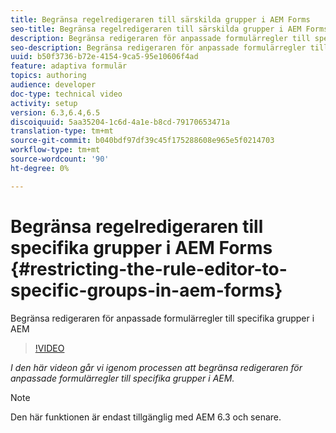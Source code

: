 ```yaml
---
title: Begränsa regelredigeraren till särskilda grupper i AEM Forms
seo-title: Begränsa regelredigeraren till särskilda grupper i AEM Forms
description: Begränsa redigeraren för anpassade formulärregler till specifika grupper i AEM
seo-description: Begränsa redigeraren för anpassade formulärregler till specifika grupper i AEM
uuid: b50f3736-b72e-4154-9ca5-95e10606f4ad
feature: adaptiva formulär
topics: authoring
audience: developer
doc-type: technical video
activity: setup
version: 6.3,6.4,6.5
discoiquuid: 5aa35204-1c6d-4a1e-b8cd-79170653471a
translation-type: tm+mt
source-git-commit: b040bdf97df39c45f175288608e965e5f0214703
workflow-type: tm+mt
source-wordcount: '90'
ht-degree: 0%

---
```



# Begränsa regelredigeraren till specifika grupper i AEM Forms {#restricting-the-rule-editor-to-specific-groups-in-aem-forms}

Begränsa redigeraren för anpassade formulärregler till specifika grupper i AEM

>[!VIDEO](https://video.tv.adobe.com/v/19470?quality=9&learn=on)

*I den här videon går vi igenom processen att begränsa redigeraren för anpassade formulärregler till specifika grupper i AEM.*

>[!NOTE]
>
>Den här funktionen är endast tillgänglig med AEM 6.3 och senare.


